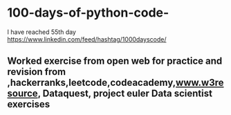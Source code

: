 # 100-days-of-python-code-
I have reached 55th day https://www.linkedin.com/feed/hashtag/1000dayscode/
## Worked exercise from open web for practice and revision from ,hackerranks,leetcode,codeacademy,www.w3resource, Dataquest, project euler Data scientist exercises 
